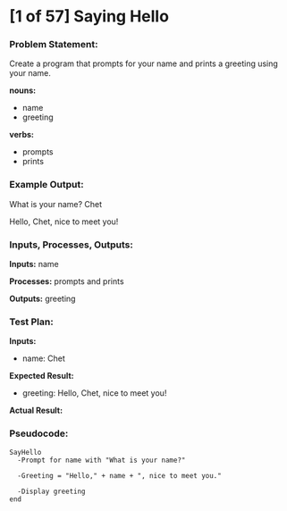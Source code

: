 # [1 of 57] Saying Hello

### Problem Statement:
Create a program that prompts for your name and prints a greeting using your name.

**nouns:**
* name
* greeting

**verbs:**
* prompts
* prints

### Example Output:
What is your name? Chet

Hello, Chet, nice to meet you!

### Inputs, Processes, Outputs:
**Inputs:** name

**Processes:** prompts and prints

**Outputs:** greeting

### Test Plan:
**Inputs:**
* name: Chet

**Expected Result:**
* greeting: Hello, Chet, nice to meet you!

**Actual Result:**

### Pseudocode:
    SayHello
      -Prompt for name with "What is your name?"

      -Greeting = "Hello," + name + ", nice to meet you."

      -Display greeting
    end
